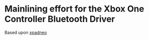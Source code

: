 # Mainlining effort for the Xbox One Controller Bluetooth Driver

Based upon [xpadneo](https://github.com/atar-axis/xpadneo)
